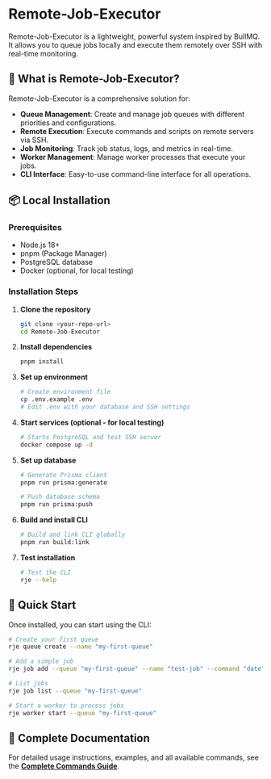 # Remote-Job-Executor

Remote-Job-Executor is a lightweight, powerful system inspired by BullMQ. It allows you to queue jobs locally and execute them remotely over SSH with real-time monitoring.

## 🚀 What is Remote-Job-Executor?

Remote-Job-Executor is a comprehensive solution for:

- **Queue Management**: Create and manage job queues with different priorities and configurations.
- **Remote Execution**: Execute commands and scripts on remote servers via SSH.
- **Job Monitoring**: Track job status, logs, and metrics in real-time.
- **Worker Management**: Manage worker processes that execute your jobs.
- **CLI Interface**: Easy-to-use command-line interface for all operations.

## 📦 Local Installation

### Prerequisites

- Node.js 18+
- pnpm (Package Manager)
- PostgreSQL database
- Docker (optional, for local testing)

### Installation Steps

1. **Clone the repository**

   ```bash
   git clone <your-repo-url>
   cd Remote-Job-Executor
   ```

2. **Install dependencies**

   ```bash
   pnpm install
   ```

3. **Set up environment**

   ```bash
   # Create environment file
   cp .env.example .env
   # Edit .env with your database and SSH settings
   ```

4. **Start services (optional - for local testing)**

   ```bash
   # Starts PostgreSQL and test SSH server
   docker compose up -d
   ```

5. **Set up database**

   ```bash
   # Generate Prisma client
   pnpm run prisma:generate

   # Push database schema
   pnpm run prisma:push
   ```

6. **Build and install CLI**

   ```bash
   # Build and link CLI globally
   pnpm run build:link
   ```

7. **Test installation**
   ```bash
   # Test the CLI
   rje --help
   ```

## 🎯 Quick Start

Once installed, you can start using the CLI:

```bash
# Create your first queue
rje queue create --name "my-first-queue"

# Add a simple job
rje job add --queue "my-first-queue" --name "test-job" --command "date"

# List jobs
rje job list --queue "my-first-queue"

# Start a worker to process jobs
rje worker start --queue "my-first-queue"
```

## 📖 Complete Documentation

For detailed usage instructions, examples, and all available commands, see the **[Complete Commands Guide](./commands-guide/GUIDE.md)**.
